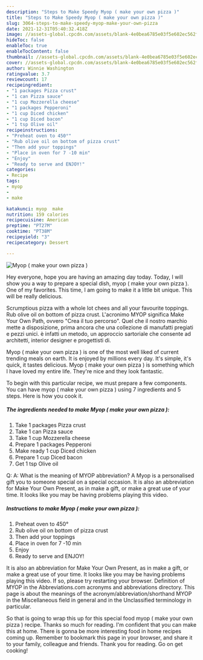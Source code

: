 ```yaml
---
description: "Steps to Make Speedy Myop ( make your own pizza )"
title: "Steps to Make Speedy Myop ( make your own pizza )"
slug: 3064-steps-to-make-speedy-myop-make-your-own-pizza
date: 2021-12-31T05:40:32.418Z
image: //assets-global.cpcdn.com/assets/blank-4e0bea6785e03f5e602ec562f230caae08da540cada707380b4fe1bbebba43da.png
hideToc: false
enableToc: true
enableTocContent: false
thumbnail: //assets-global.cpcdn.com/assets/blank-4e0bea6785e03f5e602ec562f230caae08da540cada707380b4fe1bbebba43da.png
cover: //assets-global.cpcdn.com/assets/blank-4e0bea6785e03f5e602ec562f230caae08da540cada707380b4fe1bbebba43da.png
author: Winnie Washington
ratingvalue: 3.7
reviewcount: 17
recipeingredient:
- "1 packages Pizza crust"
- "1 can Pizza sauce"
- "1 cup Mozzerella cheese"
- "1 packages Pepperoni"
- "1 cup Diced chicken"
- "1 cup Diced bacon"
- "1 tsp Olive oil"
recipeinstructions:
- "Preheat oven to 450°"
- "Rub olive oil on bottom of pizza crust"
- "Then add your toppings"
- "Place in oven for 7 -10 min"
- "Enjoy"
- "Ready to serve and ENJOY!"
categories:
- Recipe
tags:
- myop
- 
- make

katakunci: myop  make 
nutrition: 159 calories
recipecuisine: American
preptime: "PT27M"
cooktime: "PT38M"
recipeyield: "3"
recipecategory: Dessert

---
```



![Myop ( make your own pizza )](//assets-global.cpcdn.com/assets/blank-4e0bea6785e03f5e602ec562f230caae08da540cada707380b4fe1bbebba43da.png)

Hey everyone, hope you are having an amazing day today. Today, I will show you a way to prepare a special dish, myop ( make your own pizza ). One of my favorites. This time, I am going to make it a little bit unique. This will be really delicious.

Scrumptious pizza with a whole lot chees and all your favourite toppings. Rub olive oil on bottom of pizza crust. L&#39;acronimo MYOP significa Make Your Own Path, ovvero &#34;Crea il tuo percorso&#34;. Quel che il nostro marchio mette a disposizione, prima ancora che una collezione di manufatti pregiati e pezzi unici. è infatti un metodo, un approccio sartoriale che consente ad architetti, interior designer e progettisti di.

Myop ( make your own pizza ) is one of the most well liked of current trending meals on earth. It is enjoyed by millions every day. It's simple, it's quick, it tastes delicious. Myop ( make your own pizza ) is something which I have loved my entire life. They're nice and they look fantastic.


To begin with this particular recipe, we must prepare a few components. You can have myop ( make your own pizza ) using 7 ingredients and 5 steps. Here is how you cook it.

<!--inarticleads1-->

##### The ingredients needed to make Myop ( make your own pizza ):

1. Take 1 packages Pizza crust
1. Take 1 can Pizza sauce
1. Take 1 cup Mozzerella cheese
1. Prepare 1 packages Pepperoni
1. Make ready 1 cup Diced chicken
1. Prepare 1 cup Diced bacon
1. Get 1 tsp Olive oil


Q: A: What is the meaning of MYOP abbreviation? A Myop is a personalised gift you to someone special on a special occasion. It is also an abbreviation for Make Your Own Present, as in make a gift, or make a great use of your time. It looks like you may be having problems playing this video. 

<!--inarticleads2-->

##### Instructions to make Myop ( make your own pizza ):

1. Preheat oven to 450°
1. Rub olive oil on bottom of pizza crust
1. Then add your toppings
1. Place in oven for 7 -10 min
1. Enjoy
1. Ready to serve and ENJOY!

It is also an abbreviation for Make Your Own Present, as in make a gift, or make a great use of your time. It looks like you may be having problems playing this video. If so, please try restarting your browser. Definition of MYOP in the Abbreviations.com acronyms and abbreviations directory. This page is about the meanings of the acronym/abbreviation/shorthand MYOP in the Miscellaneous field in general and in the Unclassified terminology in particular. 

So that is going to wrap this up for this special food myop ( make your own pizza ) recipe. Thanks so much for reading. I'm confident that you can make this at home. There is gonna be more interesting food in home recipes coming up. Remember to bookmark this page in your browser, and share it to your family, colleague and friends. Thank you for reading. Go on get cooking!
